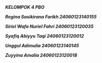 
***KELOMPOK 4 PBO***

***Regina Sasikirana Farikh	24060123140155***

***Siriel Wafa Nuriel Fahri	24060123120035***

***Syafiq Abiyyu Taqi		24060123120012***

***Unggul Adimulia			24060123140145***

***Zuyyina Amalia			24060123120018***